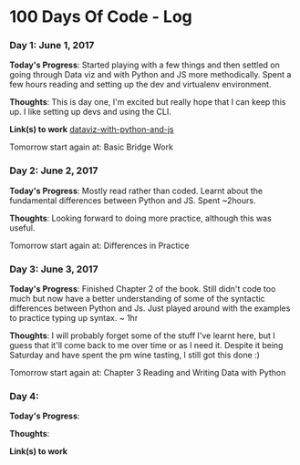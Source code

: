 # 100 Days Of Code - Log

### Day 1: June 1, 2017

**Today's Progress**: 
Started playing with a few things and then settled on going through Data viz and with Python and JS more methodically. Spent a few hours reading and setting up the dev and virtualenv environment.  

**Thoughts**: 
This is day one, I'm excited but really hope that I can keep this up. I like setting up devs and using the CLI. 

**Link(s) to work**
[dataviz-with-python-and-js](https://github.com/Geege/dataviz-with-python-and-js)

Tomorrow start again at: Basic Bridge Work


### Day 2: June 2, 2017

**Today's Progress**: 
Mostly read rather than coded. Learnt about the fundamental differences between Python and JS. Spent ~2hours.

**Thoughts**: 
Looking forward to doing more practice, although this was useful.

Tomorrow start again at: Differences in Practice

### Day 3: June 3, 2017

**Today's Progress**: 
Finished Chapter 2 of the book. Still didn't code too much but now have a better understanding of some of the syntactic differences between Python and Js. Just played around with the examples to practice typing up syntax. ~ 1hr

**Thoughts**: 
I will probably forget some of the stuff I've learnt here, but I guess that it'll come back to me over time or as I need it. Despite it being Saturday and have spent the pm wine tasting, I still got this done :)

Tomorrow start again at: Chapter 3 Reading and Writing Data with Python

### Day 4:

**Today's Progress**: 

**Thoughts**: 

**Link(s) to work**